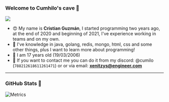 ### Welcome to Cumhilo's cave 👋

![](https://komarev.com/ghpvc/?username=vCamilxe&color=blueviolet)

 * 😍 My name is **Cristian Guzmán**, I started programming two years ago, at the end of 2020 and beginning of 2021, I've experience working in teams and on my own.
 * 🌴 I've knowledge in java, golang, redis, mongo, html, css and some other things, plus I want to learn more about programming!
 * 🥳 I am 17 years old (19/03/2006)
 * 📨 If you want to contact me you can do it from my discord: @cumilo (`788212618611261471`) or or via email: **xenitzys@engineer.com**

---

### GitHub Stats 🎊

![Metrics](https://metrics.lecoq.io/cumhilo?template=classic&repositories.forks=true&base.metadata=0&languages=1&followup=1&languages.limit=8&languages.sections=most-used&languages.colors=github&languages.threshold=0%25&languages.indepth=false&languages.recent.load=300&languages.recent.days=14&followup.sections=repositories&config.timezone=America%2FColombia&config.padding=0%2C%2015%25)
